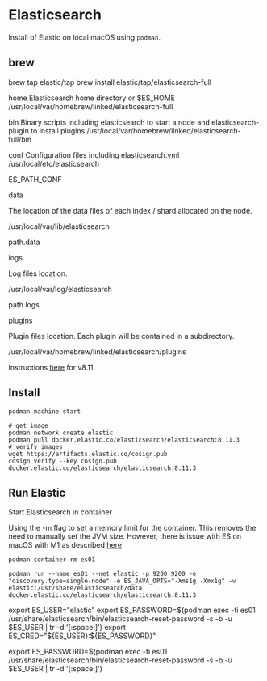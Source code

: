 # Elasticsearch
Install of Elastic on local macOS using `podman`.

## brew
brew tap elastic/tap
brew install elastic/tap/elasticsearch-full

home Elasticsearch home directory or $ES_HOME /usr/local/var/homebrew/linked/elasticsearch-full

bin Binary scripts including elasticsearch to start a node and elasticsearch-plugin to install plugins /usr/local/var/homebrew/linked/elasticsearch-full/bin

conf Configuration files including elasticsearch.yml /usr/local/etc/elasticsearch

ES_PATH_CONF

data

The location of the data files of each index / shard allocated on the node.

/usr/local/var/lib/elasticsearch

path.data

logs

Log files location.

/usr/local/var/log/elasticsearch

path.logs

plugins

Plugin files location. Each plugin will be contained in a subdirectory.

/usr/local/var/homebrew/linked/elasticsearch/plugins


Instructions [here](https://www.elastic.co/guide/en/elasticsearch/reference/current/docker.html) for v8.11.

## Install
```
podman machine start

# get image
podman network create elastic
podman pull docker.elastic.co/elasticsearch/elasticsearch:8.11.3
# verify images
wget https://artifacts.elastic.co/cosign.pub
cosign verify --key cosign.pub docker.elastic.co/elasticsearch/elasticsearch:8.11.3
```

## Run Elastic
Start Elasticsearch in container

Using the -m flag to set a memory limit for the container. This removes the need to manually set the JVM size. However, there is issue with ES on macOS with M1 as described [here](https://medium.com/@guillem.riera/elasticsearch-on-docker-podman-on-apple-silicon-mac-m1-m2-improving-official-documentation-e3b272ac7ad2)
```
podman container rm es01

podman run --name es01 --net elastic -p 9200:9200 -e "discovery.type=single-node" -e ES_JAVA_OPTS="-Xms1g -Xmx1g" -v elastic:/usr/share/elasticsearch/data docker.elastic.co/elasticsearch/elasticsearch:8.11.3
```

export ES_USER="elastic"
export ES_PASSWORD=$(podman exec -ti es01 /usr/share/elasticsearch/bin/elasticsearch-reset-password -s -b -u $ES_USER | tr -d '[:space:]')
export ES_CRED="${ES_USER}:${ES_PASSWORD}"

export ES_PASSWORD=$(podman exec -ti es01 /usr/share/elasticsearch/bin/elasticsearch-reset-password -s -b -u $ES_USER | tr -d '[:space:]')
